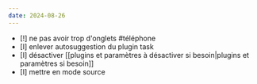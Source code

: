 ```yaml
---
date: 2024-08-26
---
```

- [!] ne pas avoir trop d'onglets #téléphone 
- [I] enlever autosuggestion du plugin task
- [I] désactiver [[plugins et paramètres à désactiver si besoin|plugins et paramètres si besoin]]
- [I] mettre en mode source 